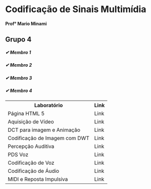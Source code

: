 # Codificação de Sinais Multimídia
#### Prof° Mario Minami
  
  ## Grupo 4

  ##### &#10004; Membro 1 
  ##### &#10004; Membro 2 
  ##### &#10004; Membro 3 
  ##### &#10004; Membro 4 

<table>
  <tr>
    <th>Laboratório</th>
    <th>Link</th>
  </tr>
 <tr>
    <td>Página HTML 5</td>
    <td>Link</td>
  </tr>
   <tr>
    <td>Aquisição de Vídeo</td>
    <td>Link</td>
  </tr>
   <tr>
    <td>DCT para imagem e Animação</td>
    <td>Link</td>
  </tr>
   <tr>
    <td>Codificação de Imagem com DWT</td>
    <td>Link</td>
  </tr>
   <tr>
    <td>Percepção Auditiva</td>
    <td>Link</td>
  </tr>
   <tr>
    <td>PDS Voz</td>
    <td>Link</td>
  </tr>
   <tr>
    <td>Codificação de Voz</td>
    <td>Link</td>
  </tr>
   <tr>
    <td>Codificação de Áudio</td>
    <td>Link</td>
  </tr>
   <tr>
    <td>MIDI e Reposta Impulsiva</td>
    <td>Link</td>
  </tr>
